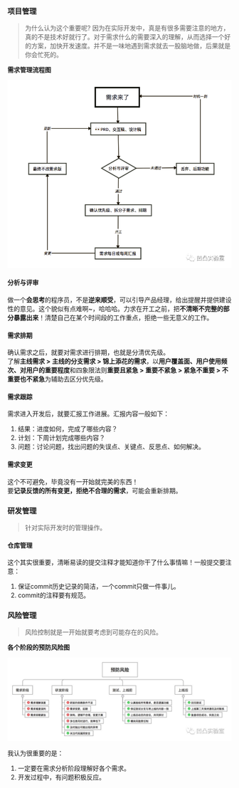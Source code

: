 ### 项目管理

> 为什么认为这个重要呢? 因为在实际开发中，真是有很多需要注意的地方，真的不是技术好就行了。对于需求什么的需要深入的理解，从而选择一个好的方案，加快开发速度。并不是一味地遇到需求就去一股脑地做，后果就是你会忙死的。

**需求管理流程图**

![需求管理流程图](../images/program.png)

#### 分析与评审

做一个**会思考**的程序员，不是**逆来顺受**，可以引导产品经理，给出提醒并提供建设性的意见。这个貌似有点难啊~，哈哈哈。力求在开工之前，把**不清晰不完整的部分暴露出来**！清楚自己在某个时间段的工作重点，拒绝一些无意义的工作。

#### 需求排期

确认需求之后，就要对需求进行排期，也就是分清优先级。  
了解**主线需求 > 主线的分支需求 > 锦上添花的需求**，以**用户覆盖面、用户使用频次、对用户的重要程度**和四象限法则**重要且紧急 > 重要不紧急 > 紧急不重要 > 不重要也不紧急**为辅助去区分优先级。

#### 需求跟踪

需求进入开发后，就要汇报工作进展。汇报内容一般如下：  

1. 结果：进度如何，完成了哪些内容？
2. 计划：下周计划完成哪些内容？
3. 问题：讨论问题，找出问题的失误点、关键点、反思点、如何解决。 

#### 需求变更

这个不可避免，毕竟没有一开始就完美的东西！  
要**记录反馈的所有变更，拒绝不合理的需求**，可能会重新排期。


### 研发管理

> 针对实际开发时的管理操作。

#### 仓库管理

这个其实很重要，清晰易读的提交注释才能知道你干了什么事情嘛！一般提交要注意：  

1. 保证commit历史记录的简洁，一个commit只做一件事儿。
2. commit的注释要有规范。

### 风险管理

> 风险控制就是一开始就要考虑到可能存在的风险。

**各个阶段的预防风险图**

![预防风险图](../images/risk.jpg)

我认为很重要的是：  

1. 一定要在需求分析阶段理解好各个需求。
2. 开发过程中，有问题积极反应。

